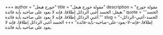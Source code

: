 +++
author = "جورج هيغل"
title = "مقولة جورج هيغل"
description = "مقولة جورج هيغل: الحسد أغبي الرذائل إطلاقا، فإنه لا يعود على صاحبه بأية فائدة."
quote = '''الحسد أغبي الرذائل إطلاقا، فإنه لا يعود على صاحبه بأية فائدة.'''
slug = "الحسد-أغبي-الرذائل-إطلاقا،-فإنه-لا-يعود-على-صاحبه-بأية-فائدة"
+++
الحسد أغبي الرذائل إطلاقا، فإنه لا يعود على صاحبه بأية فائدة.
